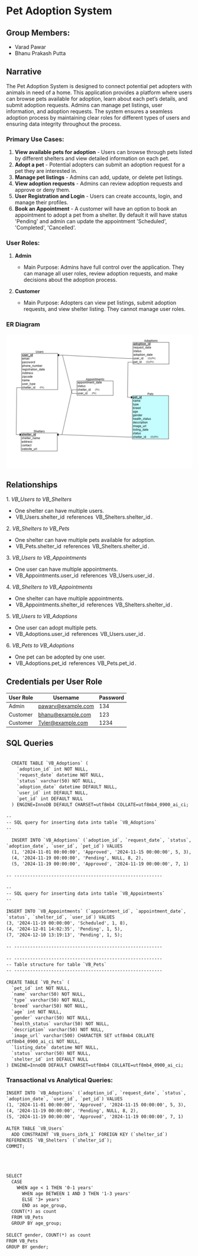 # Pet Adoption System

## Group Members:
- Varad Pawar
- Bhanu Prakash Putta

## Narrative
  
  The Pet Adoption System is designed to connect potential pet adopters with animals in need of a home. This application provides a platform where users can browse pets available for adoption, learn about each pet’s details, and submit adoption requests. Admins can manage pet listings, user information, and adoption requests. The system ensures a seamless adoption process by maintaining clear roles for different types of users and ensuring data integrity throughout the process.

### Primary Use Cases:

1. **View available pets for adoption** - Users can browse through pets listed by different shelters and view detailed information on each pet.
2. **Adopt a pet** - Potential adopters can submit an adoption request for a pet they are interested in.
3. **Manage pet listings** - Admins can add, update, or delete pet listings.
4. **View adoption requests** - Admins can review adoption requests and approve or deny them.
5. **User Registration and Login** - Users can create accounts, login, and manage their profiles.
6. **Book an Appointment** - A customer will have an option to book an appointment to adopt a pet from a shelter. By default it will have status 'Pending' and admin can update the appointment 'Scheduled', 'Completed', 'Cancelled'.

### User Roles:
1. **Admin**
   - Main Purpose: Admins have full control over the application. They can manage all user roles, review adoption requests, and make decisions about the adoption process.
   
2. **Customer**
   - Main Purpose: Adopters can view pet listings, submit adoption requests, and view shelter listing. They cannot manage user roles.
   
### ER Diagram
![ER Diagram](./ER_Diagram.jpeg)


## Relationships

1.⁠ ⁠*VB_Users to VB_Shelters*
   - One shelter can have multiple users.
   - ⁠ VB_Users.shelter_id ⁠ references ⁠ VB_Shelters.shelter_id ⁠.

2.⁠ ⁠*VB_Shelters to VB_Pets*
   - One shelter can have multiple pets available for adoption.
   - ⁠ VB_Pets.shelter_id ⁠ references ⁠ VB_Shelters.shelter_id ⁠.

3.⁠ ⁠*VB_Users to VB_Appointments*
   - One user can have multiple appointments.
   - ⁠ VB_Appointments.user_id ⁠ references ⁠ VB_Users.user_id ⁠.

4.⁠ ⁠*VB_Shelters to VB_Appointments*
   - One shelter can have multiple appointments.
   - ⁠ VB_Appointments.shelter_id ⁠ references ⁠ VB_Shelters.shelter_id ⁠.

5.⁠ ⁠*VB_Users to VB_Adoptions*
   - One user can adopt multiple pets.
   - ⁠ VB_Adoptions.user_id ⁠ references ⁠ VB_Users.user_id ⁠.

6.⁠ ⁠*VB_Pets to VB_Adoptions*
   - One pet can be adopted by one user.
   - ⁠ VB_Adoptions.pet_id ⁠ references ⁠ VB_Pets.pet_id ⁠.


## Credentials per User Role

| User Role       | Username   | Password             |
|-----------------|------------|----------------------|
| Admin           | pawarv@example.com         | 134  |
| Customer        | bhanu@example.com          | 123  |
| Customer        | Tyler@example.com          | 1234 |


## SQL Queries
```

  CREATE TABLE `VB_Adoptions` (
    `adoption_id` int NOT NULL,
    `request_date` datetime NOT NULL,
    `status` varchar(50) NOT NULL,
    `adoption_date` datetime DEFAULT NULL,
    `user_id` int DEFAULT NULL,
    `pet_id` int DEFAULT NULL
  ) ENGINE=InnoDB DEFAULT CHARSET=utf8mb4 COLLATE=utf8mb4_0900_ai_ci;

--
-- SQL query for inserting data into table `VB_Adoptions`
--

  INSERT INTO `VB_Adoptions` (`adoption_id`, `request_date`, `status`, `adoption_date`, `user_id`, `pet_id`) VALUES
  (1, '2024-11-01 00:00:00', 'Approved', '2024-11-15 00:00:00', 5, 3),
  (4, '2024-11-19 00:00:00', 'Pending', NULL, 8, 2),
  (5, '2024-11-19 00:00:00', 'Approved', '2024-11-19 00:00:00', 7, 1)

-- --------------------------------------------------------

--
-- SQL query for inserting data into table `VB_Appointments`
--

INSERT INTO `VB_Appointments` (`appointment_id`, `appointment_date`, `status`, `shelter_id`, `user_id`) VALUES
(3, '2024-11-19 00:00:00', 'Scheduled', 1, 8),
(4, '2024-12-01 14:02:35', 'Pending', 1, 5),
(7, '2024-12-10 13:19:13', 'Pending', 1, 5);

-- --------------------------------------------------------

-- --------------------------------------------------------
-- Table structure for table `VB_Pets`
-- --------------------------------------------------------

CREATE TABLE `VB_Pets` (
  `pet_id` int NOT NULL,
  `name` varchar(50) NOT NULL,
  `type` varchar(50) NOT NULL,
  `breed` varchar(50) NOT NULL,
  `age` int NOT NULL,
  `gender` varchar(50) NOT NULL,
  `health_status` varchar(50) NOT NULL,
  `description` varchar(50) NOT NULL,
  `image_url` varchar(500) CHARACTER SET utf8mb4 COLLATE utf8mb4_0900_ai_ci NOT NULL,
  `listing_date` datetime NOT NULL,
  `status` varchar(50) NOT NULL,
  `shelter_id` int DEFAULT NULL
) ENGINE=InnoDB DEFAULT CHARSET=utf8mb4 COLLATE=utf8mb4_0900_ai_ci; 

```


### Transactional vs Analytical Queries:

```
INSERT INTO `VB_Adoptions` (`adoption_id`, `request_date`, `status`, `adoption_date`, `user_id`, `pet_id`) VALUES
(1, '2024-11-01 00:00:00', 'Approved', '2024-11-15 00:00:00', 5, 3),
(4, '2024-11-19 00:00:00', 'Pending', NULL, 8, 2),
(5, '2024-11-19 00:00:00', 'Approved', '2024-11-19 00:00:00', 7, 1)

ALTER TABLE `VB_Users`
  ADD CONSTRAINT `VB_Users_ibfk_1` FOREIGN KEY (`shelter_id`) REFERENCES `VB_Shelters` (`shelter_id`);
COMMIT;




SELECT 
  CASE
    WHEN age < 1 THEN '0-1 years'
      WHEN age BETWEEN 1 AND 3 THEN '1-3 years'
      ELSE '3+ years'
      END as age_group,
  COUNT(*) as count
  FROM VB_Pets
  GROUP BY age_group;

SELECT gender, COUNT(*) as count
FROM VB_Pets
GROUP BY gender;
```

